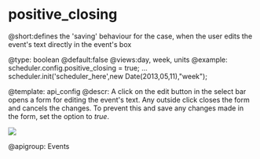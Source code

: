 positive_closing
=============
@short:defines the 'saving' behaviour for the case, when  the user edits the event's text directly in the event's box 
	

@type: boolean
@default:false
@views:day, week, units
@example:
scheduler.config.positive_closing = true;
...
scheduler.init('scheduler_here',new Date(2013,05,11),"week");


@template:	api_config
@descr:
A click on the edit button in the select bar opens a form for editing the event's text. 
Any outside click closes the form and cancels the changes. To prevent this and save any changes made in the form, set the option to *true*.

<img src="api/positiveClosing_property.png" />

@apigroup: Events
